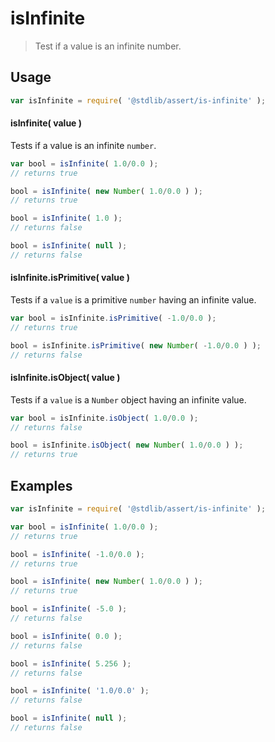 # isInfinite

> Test if a value is an infinite number.


<section class="usage">

## Usage

``` javascript
var isInfinite = require( '@stdlib/assert/is-infinite' );
```

#### isInfinite( value )

Tests if a value is an infinite `number`.

<!-- eslint-disable no-new-wrappers -->

``` javascript
var bool = isInfinite( 1.0/0.0 );
// returns true

bool = isInfinite( new Number( 1.0/0.0 ) );
// returns true

bool = isInfinite( 1.0 );
// returns false

bool = isInfinite( null );
// returns false
```

#### isInfinite.isPrimitive( value )

Tests if a `value` is a primitive `number` having an infinite value.

<!-- eslint-disable no-new-wrappers -->

``` javascript
var bool = isInfinite.isPrimitive( -1.0/0.0 );
// returns true

bool = isInfinite.isPrimitive( new Number( -1.0/0.0 ) );
// returns false
```

#### isInfinite.isObject( value )

Tests if a `value` is a `Number` object having an infinite value.

<!-- eslint-disable no-new-wrappers -->

``` javascript
var bool = isInfinite.isObject( 1.0/0.0 );
// returns false

bool = isInfinite.isObject( new Number( 1.0/0.0 ) );
// returns true
```

</section>

<!-- /.usage -->


<section class="notes">

</section>

<!-- /.notes -->


<section class="examples">

## Examples

<!-- eslint-disable no-new-wrappers -->

``` javascript
var isInfinite = require( '@stdlib/assert/is-infinite' );

var bool = isInfinite( 1.0/0.0 );
// returns true

bool = isInfinite( -1.0/0.0 );
// returns true

bool = isInfinite( new Number( 1.0/0.0 ) );
// returns true

bool = isInfinite( -5.0 );
// returns false

bool = isInfinite( 0.0 );
// returns false

bool = isInfinite( 5.256 );
// returns false

bool = isInfinite( '1.0/0.0' );
// returns false

bool = isInfinite( null );
// returns false
```

</section>

<!-- /.examples -->


<section class="links">

</section>

<!-- /.links -->
